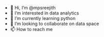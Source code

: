 - 👋 Hi, I’m @mpsreejith
- 👀 I’m interested in data analytics
- 🌱 I’m currently learning python
- 💞️ I’m looking to collaborate on data space
- 📫 How to reach me

<!---
mpsreejith/mpsreejith is a ✨ special ✨ repository because its `README.md` (this file) appears on your GitHub profile.
You can click the Preview link to take a look at your changes.
--->
